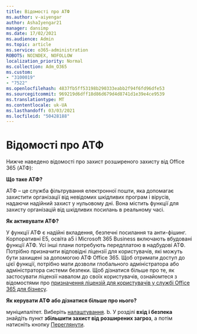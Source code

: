 ```yaml
---
title: Відомості про АТФ
ms.author: v-aiyengar
author: AshaIyengar21
manager: dansimp
ms.date: 17/02/2021
ms.audience: Admin
ms.topic: article
ms.service: o365-administration
ROBOTS: NOINDEX, NOFOLLOW
localization_priority: Normal
ms.collection: Adm_O365
ms.custom:
- "3100019"
- "7522"
ms.openlocfilehash: 4837fb5ff53198b290333eabb2f94f6fd96dfe53
ms.sourcegitcommit: 969219d6dff18d86d679d4d8741d1e39e4ce9539
ms.translationtype: MT
ms.contentlocale: uk-UA
ms.lasthandoff: 03/03/2021
ms.locfileid: "50428188"
---
```

# <a name="learn-about-atp"></a>Відомості про АТФ

Нижче наведено відомості про захист розширеного захисту від Office 365 (АТФ):

**Що таке АТФ?**

АТФ – це служба фільтрування електронної пошти, яка допомагає захистити організації від невідомих шкідливих програм і вірусів, надаючи надійний захист у нульовому дні. Вона містить функції для захисту організацій від шкідливих посилань в реальному часі.

**Як активувати АТФ?**

У функції АТФ є надійні вкладення, безпечні посилання та анти-фішинг. Корпоративні E5, освіта a5 і Microsoft 365 Business включають вбудовані функції АТФ. Усі інші плани потребують передплатою в надбудові АТФ. Потрібно призначити відповідні ліцензії для користувачів, які можуть бути захищені за допомогою АТФ Office 365. Щоб отримати доступ до цієї функції, потрібно мати дозволи глобального адміністратора або адміністратора системи безпеки. Щоб дізнатися більше про те, як застосувати ліцензії навалом до своїх користувачів, ознайомтеся з відомостями про [призначення ліцензій для користувачів у службі Office 365 для бізнесу](https://go.microsoft.com/fwlink/?linkid=2093435).

**Як керувати АТФ або дізнатися більше про нього?**

муніципалітет. Виберіть [налаштування](https://go.microsoft.com/fwlink/p/?linkid=2075721).
b. У розділі **вхід і безпека** знайдіть пункт **збільшити захист від розширених загроз**, а потім натисніть кнопку [Переглянути](https://go.microsoft.com/fwlink/?linkid=2109302).
